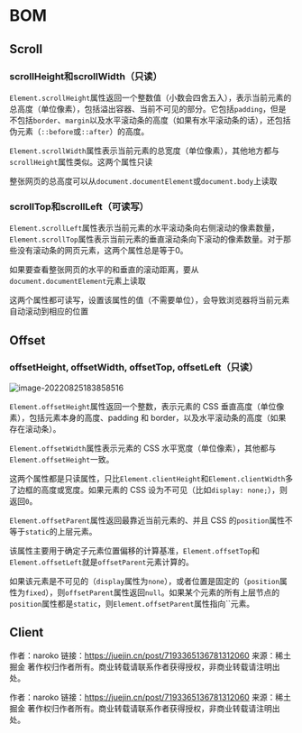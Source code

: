 # BOM

## Scroll

### scrollHeight和scrollWidth（只读）

<!--获取元素整个**内容**的高度和宽度 （包含看不见的） ，如果有滚动条（滚动条会占用部分宽高），不计算滚动条的宽高-->

`Element.scrollHeight`属性返回一个整数值（小数会四舍五入），表示当前元素的总高度（单位像素），包括溢出容器、当前不可见的部分。它包括`padding`，但是不包括`border`、`margin`以及水平滚动条的高度（如果有水平滚动条的话），还包括伪元素（`::before`或`::after`）的高度。

`Element.scrollWidth`属性表示当前元素的总宽度（单位像素），其他地方都与`scrollHeight`属性类似。这两个属性只读

整张网页的总高度可以从`document.documentElement`或`document.body`上读取

### scrollTop和scrollLeft（可读写）

<!--获取元素垂直和水平滚动条滚动的距离(被卷去的头部和左侧)-->

`Element.scrollLeft`属性表示当前元素的水平滚动条向右侧滚动的像素数量，`Element.scrollTop`属性表示当前元素的垂直滚动条向下滚动的像素数量。对于那些没有滚动条的网页元素，这两个属性总是等于0。

如果要查看整张网页的水平的和垂直的滚动距离，要从`document.documentElement`元素上读取

这两个属性都可读写，设置该属性的值（不需要单位），会导致浏览器将当前元素自动滚动到相应的位置

## Offset

### offsetHeight, offsetWidth, offsetTop, offsetLeft（只读）

<!--获取盒子的高度宽度，包括内容区、内边距、边框（这里就是css设置的那些样式组合）-->

![image-20220825183858516](https://p3-juejin.byteimg.com/tos-cn-i-k3u1fbpfcp/aa2bd3eecaf84314b974c3c05ab7f913~tplv-k3u1fbpfcp-zoom-in-crop-mark:4536:0:0:0.awebp)

`Element.offsetHeight`属性返回一个整数，表示元素的 CSS 垂直高度（单位像素），包括元素本身的高度、padding 和 border，以及水平滚动条的高度（如果存在滚动条）。

`Element.offsetWidth`属性表示元素的 CSS 水平宽度（单位像素），其他都与`Element.offsetHeight`一致。

这两个属性都是只读属性，只比`Element.clientHeight`和`Element.clientWidth`多了边框的高度或宽度。如果元素的 CSS 设为不可见（比如`display: none;`），则返回`0`。

`Element.offsetParent`属性返回最靠近当前元素的、并且 CSS 的`position`属性不等于`static`的上层元素。

该属性主要用于确定子元素位置偏移的计算基准，`Element.offsetTop`和`Element.offsetLeft`就是`offsetParent`元素计算的。

如果该元素是不可见的（`display`属性为`none`），或者位置是固定的（`position`属性为`fixed`），则`offsetParent`属性返回`null`。如果某个元素的所有上层节点的`position`属性都是`static`，则`Element.offsetParent`属性指向``元素。

## Client



作者：naroko
链接：https://juejin.cn/post/7193365136781312060
来源：稀土掘金
著作权归作者所有。商业转载请联系作者获得授权，非商业转载请注明出处。

作者：naroko
链接：https://juejin.cn/post/7193365136781312060
来源：稀土掘金
著作权归作者所有。商业转载请联系作者获得授权，非商业转载请注明出处。